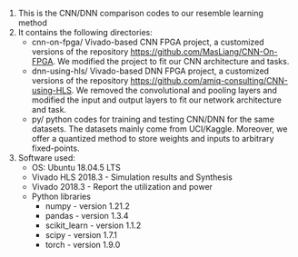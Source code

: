 1. This is the CNN/DNN comparison codes to our resemble learning method
2. It contains the following directories:
    - cnn-on-fpga/ Vivado-based CNN FPGA project, a customized versions of the repository <https://github.com/MasLiang/CNN-On-FPGA>. We modified the project to fit our CNN architecture and tasks.
    - dnn-using-hls/ Vivado-based DNN FPGA project, a customized versions of the repository <https://github.com/amiq-consulting/CNN-using-HLS>. We removed the convolutional and pooling layers and modified the input and output layers to fit our network architecture and task.
    - py/ python codes for training and testing CNN/DNN for the same datasets. The datasets mainly come from UCI/Kaggle. Moreover, we offer a quantized method to store weights and inputs to arbitrary fixed-points.
3. Software used:
    - OS:  Ubuntu 18.04.5 LTS
    - Vivado HLS 2018.3 - Simulation results and Synthesis
    - Vivado 2018.3 - Report the utilization and power
    - Python libraries
        - numpy - version 1.21.2
        - pandas - version 1.3.4
        - scikit_learn - version 1.1.2
        - scipy - version 1.7.1
        - torch - version 1.9.0
